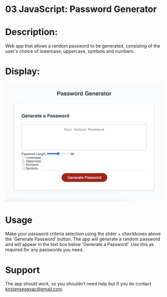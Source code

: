# 03 JavaScript: Password Generator

# Description:
Web app that allows a random password to be generated, consisting of the user's choice of lowercase, uppercase, symbols and numbers.

# Display:
![Image of Deployed Application](assets/deployed-image.png "Deployed App")

# Usage
Make your password criteria selection using the slider + checkboxes above the 'Generate Password' button. The app will generate a random password and will appear in the text box below 'Generate a Password'. Use this as required for any passwords you need.

# Support
The app should work, so you shouldn't need help but if you do contact kirstensegavac@gmail.com.

